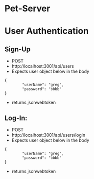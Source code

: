 # Pet-Server

# User Authentication
## Sign-Up
- POST
- http://localhost:3001/api/users
- Expects user object below in the body
```
{
        "userName": "greg",
        "password": "bbbb"
}
```
- returns jsonwebtoken



## Log-In:
- POST
- http://localhost:3001/api/users/login
- Expects user object below in the body
```
{
        "userName": "greg",
        "password": "bbbb"
}
```
- returns jsonwebtoken


